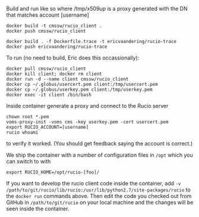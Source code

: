 Build and run like so where /tmp/x509up is a proxy generated with the DN that matches account [username]

    docker build -t cmssw/rucio_client .
    docker push cmssw/rucio_client

    docker build . -f Dockerfile.trace -t ericvaandering/rucio-trace
    docker push ericvaandering/rucio-trace

    
To run (no need to build, Eric does this occassionally):

    docker pull cmssw/rucio_client
    docker kill client; docker rm client
    docker run -d --name client cmssw/rucio_client
    docker cp ~/.globus/usercert.pem client:/tmp/usercert.pem
    docker cp ~/.globus/userkey.pem client:/tmp/userkey.pem
    docker exec -it client /bin/bash

Inside container generate a proxy and connect to the Rucio server

    chown root *.pem
    voms-proxy-init -voms cms -key userkey.pem -cert usercert.pem 
    export RUCIO_ACCOUNT=[username]
    rucio whoami

to verify it worked. (You should get feedback saying the account is correct.)

We ship the container with a number of configuration files in `/opt` which you can switch to with

    export RUCIO_HOME=/opt/rucio-[foo]/

If you want to develop the rucio client code inside the container, add ```-v /path/to/git/rucio/lib/rucio:/usr/lib/python2.7/site-packages/rucio```
to the ```docker run``` commands above. Then edit the code you checked out from GitHub in ```/path/to/git/rucio```
on your local machine and the changes will be seen inside the container.
